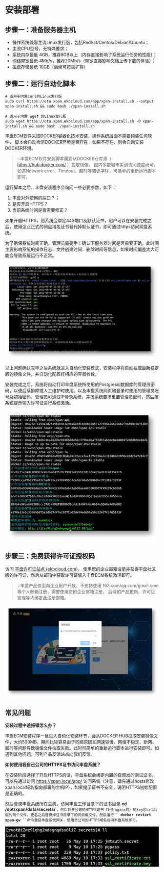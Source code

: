 # 安装部署

## 步骤一：准备服务器主机

* 操作系统兼容主流Linux发行版，包括Redhat/Centos/Debian/Ubuntu；
* 主流CPU型号，无特殊要求；
* 系统内存最低 4GB，推荐8GB以上（内存直接影响了系统运行任务的性能）；
* 网络带宽最低 4Mb/s，推荐20Mb/s（带宽直接影响文档上传下载的体验）；
* 磁盘存储最低 10GB（后续可按需扩容）

## 步骤二：运行自动化脚本

```
# 适用于内置curl的Linux发行版
sudo curl https://ota.xpan.ekbcloud.com/app/xpan-install.sh --output xpan-install.sh && sudo bash ./xpan-install.sh

# 适用于内置 wget 的Linux发行版
sudo wget https://ota.xpan.ekbcloud.com/app/xpan-install.sh -O xpan-install.sh && sudo bash ./xpan-install.sh
```

丰盘ECM软件采取DOCKER容器化技术安装，操作系统层面不需要预装任何软件， 脚本会自动检测DOCKER环境是否存在，如果不存在，则会自动安装DOCKER环境。

> :bulb:丰盘ECM软件安装脚本需要从DOCKER仓库源（ https://hub.docker.com/ ）拉取镜像， 国内多数城市实测访问速度尚可，如遇Network error、Timeout、超时等错误字样，可简单的重新运行脚本即可。

运行脚本之后，丰盘安装程序会询问一些必要参数，如下：

1. 丰盘对外使用的端口？；
2. 是否开启HTTPS？
3. 当前系统时间是否需要修正？

如果开启HTTPS，则系统会绑定443端口及默认证书，用户可以在安装完成之后，使用企业正式的网盘域名证书替代掉默认证书，即可通过https访问网盘系统。

为了确保系统时间正确，管理员需要手工确认下服务器时间是否需要正确，此时间主要影响系统的操作日志、文件创建时间、删除时间等信息，如果时间偏差太大可能会导致系统运行不正常。

![确认系统部署参数](../.gitbook/assets/image.png)

以上问题确认完毕之后系统就进入自动化安装模式，安装程序将自动拉取最新稳定版的镜像文件，并自动化配置好相应的容器参数。

安装完成之后，系统将自动打印丰盘系统所使用的Postgresql数据库的管理员密码，以便后续排障或人工维护时使用。以及丰盘系统网页端登录时使用的管理员账号及初始密码，管理员可通过IP登录系统，并按系统要求重置管理员密码，然后按系统提示输入许可证进行系统激活。

![安装完成](<../.gitbook/assets/image (3) (1).png>)

## 步骤三：免费获得许可证授权码

访问 [丰盘许可证站点 (ekbcloud.com)](https://ota.xpan.ekbcloud.com/app/)， 使用您的企业邮箱注册并获得丰盘社区版的许可证，然后从邮箱中获取许可证填入丰盘ECM系统激活即可。

> :bulb:丰盘产品仅面向企业用户开放，不支持使用 163.com/qq.com/gmail.com 等个人邮箱注册，需要使用您的企业邮箱注册， 后续的产品更新、许可证管理等均绑定此注册邮箱。

![输入许可证激活系统](../.gitbook/assets/输入许可证激活丰盘产品.png)

## 常见问题

**安装过程中途报错怎么办？**

丰盘ECM安装程序一旦进入自动化安装环节，会从DOCKER HUB拉取安装镜像文件，大约500MB，期间比较容易由于网络原因如网速较慢、网络不稳定、断网、超时等问题导致镜像文件拉取失败。此时可简单的重新运行脚本进行安装即可。如遇到其他问题，可到产品反馈站点向我们反馈。

**如何使用我自己公司的HTTPS证书访问丰盘系统？**

在安装阶段选择了开启HTTPS的话，丰盘系统会绑定内置的自颁发的测试证书，可以先通过访问 https://xpan.local/app/ 访问系统（注意，请先通过hosts修改xpan.local域名指向部署的主机IP），如果提示证书不安全，说明HTTPS初始配置是正确的。

然后登录丰盘系统所在主机，访问丰盘工作目录下的证书目录 **cd /opt/xpan/data/secrets/** `，然后将贵公司的HTTPS证书（针对nginx的）的key和crt后缀的两个文件，更名之后替换掉证书目录下的同后缀文件，然后运行`` `**`docker restart xpan-gw`**` ``命令重启丰盘系统网关，使用贵公司的HTTPS域名访问丰盘系统即可。`

![](<../.gitbook/assets/image (1) (1).png>)

